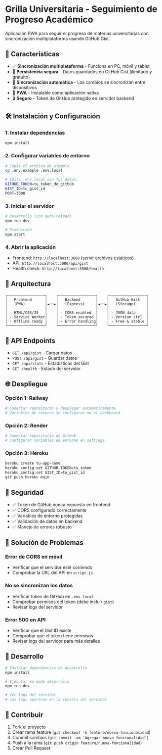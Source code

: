# Grilla Universitaria - Seguimiento de Progreso Académico

Aplicación PWA para seguir el progreso de materias universitarias con sincronización multiplataforma usando GitHub Gist.

## 🚀 Características

- ✅ **Sincronización multiplataforma** - Funciona en PC, móvil y tablet
- 💾 **Persistencia segura** - Datos guardados en GitHub Gist (ilimitado y gratuito)
- 🔄 **Sincronización automática** - Los cambios se sincronizan entre dispositivos
- 📱 **PWA** - Instalable como aplicación nativa
- 🔒 **Seguro** - Token de GitHub protegido en servidor backend

## 🛠️ Instalación y Configuración

### 1. Instalar dependencias
```bash
npm install
```

### 2. Configurar variables de entorno
```bash
# Copia el archivo de ejemplo
cp .env.example .env.local

# Edita .env.local con tus datos:
GITHUB_TOKEN=tu_token_de_github
GIST_ID=tu_gist_id
PORT=3000
```

### 3. Iniciar el servidor
```bash
# Desarrollo (con auto-reload)
npm run dev

# Producción
npm start
```

### 4. Abrir la aplicación
- Frontend: `http://localhost:3000` (servir archivos estáticos)
- API: `http://localhost:3000/api/gist`
- Health check: `http://localhost:3000/health`

## 🔧 Arquitectura

```
┌─────────────────┐    ┌─────────────────┐    ┌─────────────────┐
│   Frontend      │    │   Backend       │    │   GitHub Gist   │
│   (PWA)         │◄──►│   (Express)     │◄──►│   (Storage)     │
│                 │    │                 │    │                 │
│ - HTML/CSS/JS   │    │ - CORS enabled  │    │ - JSON data     │
│ - Service Worker│    │ - Token secured │    │ - Version ctrl  │
│ - Offline ready │    │ - Error handling│    │ - Free & stable │
└─────────────────┘    └─────────────────┘    └─────────────────┘
```

## 📡 API Endpoints

- `GET /api/gist` - Cargar datos
- `POST /api/gist` - Guardar datos
- `GET /api/stats` - Estadísticas del Gist
- `GET /health` - Estado del servidor

## 🌐 Despliegue

### Opción 1: Railway
```bash
# Conectar repositorio y desplegar automáticamente
# Variables de entorno se configuran en el dashboard
```

### Opción 2: Render
```bash
# Conectar repositorio de GitHub
# Configurar variables de entorno en settings
```

### Opción 3: Heroku
```bash
heroku create tu-app-name
heroku config:set GITHUB_TOKEN=tu_token
heroku config:set GIST_ID=tu_gist_id
git push heroku main
```

## 🔐 Seguridad

- ✅ Token de GitHub nunca expuesto en frontend
- ✅ CORS configurado correctamente
- ✅ Variables de entorno protegidas
- ✅ Validación de datos en backend
- ✅ Manejo de errores robusto

## 🐛 Solución de Problemas

### Error de CORS en móvil
- Verificar que el servidor esté corriendo
- Comprobar la URL del API en `script.js`

### No se sincronizan los datos
- Verificar token de GitHub en `.env.local`
- Comprobar permisos del token (debe incluir `gist`)
- Revisar logs del servidor

### Error 500 en API
- Verificar que el Gist ID existe
- Comprobar que el token tiene permisos
- Revisar logs del servidor para más detalles

## 📝 Desarrollo

```bash
# Instalar dependencias de desarrollo
npm install

# Ejecutar en modo desarrollo
npm run dev

# Ver logs del servidor
# Los logs aparecen en la consola del servidor
```

## 🤝 Contribuir

1. Fork el proyecto
2. Crear rama feature (`git checkout -b feature/nueva-funcionalidad`)
3. Commit cambios (`git commit -am 'Agregar nueva funcionalidad'`)
4. Push a la rama (`git push origin feature/nueva-funcionalidad`)
5. Crear Pull Request
